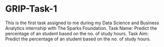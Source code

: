 # GRIP-Task-1
This is the first task assigned to me during my Data Science and Business Analytics internship with The Sparks Foundation.
Task Name: Predict the percentage of an student based on the no. of study hours.
Task Aim: Predict the percentage of an student based on the no. of study hours.

